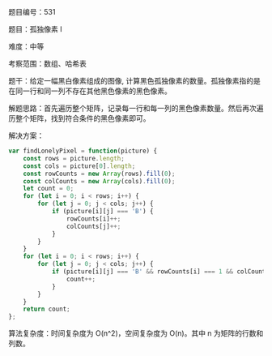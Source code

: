 题目编号：531

题目：孤独像素 I

难度：中等

考察范围：数组、哈希表

题干：给定一幅黑白像素组成的图像, 计算黑色孤独像素的数量。孤独像素指的是在同一行和同一列不存在其他黑色像素的黑色像素。

解题思路：首先遍历整个矩阵，记录每一行和每一列的黑色像素数量。然后再次遍历整个矩阵，找到符合条件的黑色像素即可。

解决方案：

```javascript
var findLonelyPixel = function(picture) {
    const rows = picture.length;
    const cols = picture[0].length;
    const rowCounts = new Array(rows).fill(0);
    const colCounts = new Array(cols).fill(0);
    let count = 0;
    for (let i = 0; i < rows; i++) {
        for (let j = 0; j < cols; j++) {
            if (picture[i][j] === 'B') {
                rowCounts[i]++;
                colCounts[j]++;
            }
        }
    }
    for (let i = 0; i < rows; i++) {
        for (let j = 0; j < cols; j++) {
            if (picture[i][j] === 'B' && rowCounts[i] === 1 && colCounts[j] === 1) {
                count++;
            }
        }
    }
    return count;
};
```

算法复杂度：时间复杂度为 O(n^2)，空间复杂度为 O(n)。其中 n 为矩阵的行数和列数。